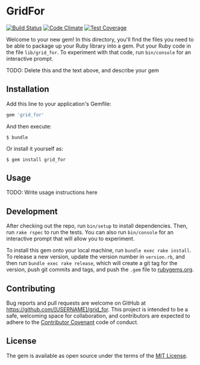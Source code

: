 [travis]: https://travis-ci.org/blacktangent/grid_for
[codeclimate]: https://codeclimate.com/github/blacktangent/grid_for

# GridFor

[![Build Status](https://travis-ci.org/blacktangent/grid_for.svg?branch=master)][travis]
[![Code Climate](https://codeclimate.com/github/blacktangent/grid_for/badges/gpa.svg)][codeclimate]
[![Test Coverage](https://codeclimate.com/github/blacktangent/grid_for/badges/coverage.svg)][codeclimate]

Welcome to your new gem! In this directory, you'll find the files you need to be able to package up your Ruby library into a gem. Put your Ruby code in the file `lib/grid_for`. To experiment with that code, run `bin/console` for an interactive prompt.

TODO: Delete this and the text above, and describe your gem

## Installation

Add this line to your application's Gemfile:

```ruby
gem 'grid_for'
```

And then execute:

    $ bundle

Or install it yourself as:

    $ gem install grid_for

## Usage

TODO: Write usage instructions here

## Development

After checking out the repo, run `bin/setup` to install dependencies. Then, run `rake rspec` to run the tests. You can also run `bin/console` for an interactive prompt that will allow you to experiment.

To install this gem onto your local machine, run `bundle exec rake install`. To release a new version, update the version number in `version.rb`, and then run `bundle exec rake release`, which will create a git tag for the version, push git commits and tags, and push the `.gem` file to [rubygems.org](https://rubygems.org).

## Contributing

Bug reports and pull requests are welcome on GitHub at https://github.com/[USERNAME]/grid_for. This project is intended to be a safe, welcoming space for collaboration, and contributors are expected to adhere to the [Contributor Covenant](contributor-covenant.org) code of conduct.


## License

The gem is available as open source under the terms of the [MIT License](http://opensource.org/licenses/MIT).


